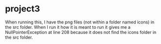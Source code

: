 # project3
When running this, I have the png files (not within a folder named icons) in the src folder. When I run it how it is meant to run it gives me a NullPointerException at line 208 because it does not find the icons folder in the src folder.
